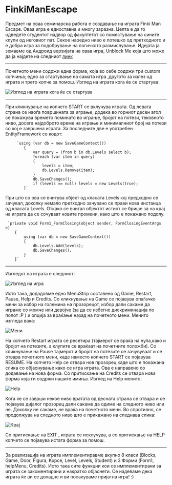 ﻿FinkiManEscape
==============

Предмет на оваа семинарска работа е создавање на играта Finki Man Escape. Оваа игра е едноставна и многу заразна. Целта е да го одведете студентот надвор од факултетот со поместување на сините клупи од неговиот пат. Секое наредно ниво е потешко од претходното и е добра игра за подобрување на логичкото размислување. Идејата ја земавме од Андроид верзијата на оваа игра, Unblock Me која што може да ја најдете на следниот  [линк](https://play.google.com/store/apps/details?id=com.kiragames.unblockmefree&hl=en )

***

Почетното мени содржи една форма, која во себе содржи три custom копчиња; едно за стартување на самата игра ,другото за излез од играта и трето копче за помош. 
Изглед на играта кога ќе се стартува:

![Изглед на играта кога ќе се стартува](http://prntscr.com/16s685)

***

При кликнување на копчето START  се вклучува играта. Од левата страна се наоѓа површината за играње, додека во горниот десен агол се покажува времето поминато во играње, бројот на потези, тековното ниво, досега најдоброто време на играње и минималниот број на потези со кој е завршена играта. За последните две е употребен EntityFramework со кодот:

         `using (var db = new SaveGameContext())
            {
                var query = (from b in db.Levels select b);
                foreach (var item in query)
                {
                    levels = item;
                    db.Levels.Remove(item);
                }
                db.SaveChanges();
                if (levels == null) levels = new Levels(true);
            }`

При што со ова се вчитува објект од класата Levels кој предходно се зачувал, доколку немало претходно зачувано се прави нова инстанца од класата Levels. Откако се вчитал објектот истиот се брише за на крај на играта да се сочуваат новите промени, како што е покажано подолу.

     `private void Form1_FormClosing(object sender, FormClosingEventArgs e)
        {
            using (var db = new SaveGameContext())
            {
                db.Levels.Add(levels);
                db.SaveChanges();
            }
        }`


***

Изгледот на играта е следниот:

![Изглед на игра](http://prntscr.com/16s7li)

Исто така, додадовме едно MenuStrip составено од Game, Restart, Pause, Help и Credits. Со кликнување на Game се појавува опаѓачко мени за избор на големина на прозорецот, избор дали сакаме да играме со момче или девојче (за да се избегне дискриминација по полот  :P ) и опција за враќање назад на почетното мени. Менито изгледа вака:

![Мени](http://prntscr.com/16s8pi)

На копчето Restart играта се ресетира (тајмерот се враќа на нула,како и бројот на потезите, а клупите се враќаат на почетните положби). Со кликнување на Pause тајмерот и бројот на потезите се зачувуваат и се отвара почетното мени, каде наместо копчето START се појавува RESUME. На копчето Help се отвара нов прозорец каде што е покажана слика со објаснување како се игра играта. Ова е направено со додавање на нова форма. Со притискање на Credits се отвара нова форма која ги содржи нашите имиња.
Изглед на Help менито:

![Help](http://prntscr.com/16s93k)

Кога ќе се заврши некое ниво вратата од десната страна се отвара и се појавува дијалог прозорец дали сакаме да одиме на следното ниво или не. Доколку не сакаме, не враќа на почетното мени. Во спротивно, се продолжува на следното ниво што е прикажано на следнава слика:

![Крај](http://prntscr.com/16s9cd)

Со притискање на EXIT , играта се исклучува, а со притискање на HELP копчето се појавува истата форма за помош.

***

За реализација на играта имплементиравме вкупно 8 класи (Blocks, Game, Door, Figura, Kopce, Level, Levels, Student) и 3 Форми (Form1, helpMenu, Credits). Исто така сите функции кои се имплементирани за играта се закоментирани и накратко објаснети. 
Се надеваме дека играта ќе ви се допадне и ви посакуваме пријатна игра! :)

